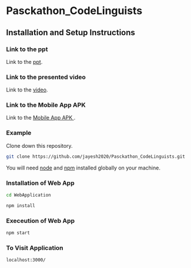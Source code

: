 # Pasckathon_CodeLinguists

## Installation and Setup Instructions

### Link to the ppt

Link to the [ppt](https://docs.google.com/presentation/d/1eMuKMPETxH6HI1ivK1BZPLHYs8FR9XXd7DCLbnrdJX0/edit?usp=sharing).

### Link to the presented video

Link to the [ video](https://drive.google.com/file/d/1clom5NGMVc_BWQQbAVexlv1pY6V_uV5Y/view?usp=sharing).

### Link to the Mobile App APK

Link to the [ Mobile App APK ](https://drive.google.com/file/d/1VJP_9hu9sOSel0y0nPMt_PcxC5CEx8wr/view?usp=sharing).

### Example

Clone down this repository.

```bash
git clone https://github.com/jayesh2020/Pasckathon_CodeLinguists.git
```

You will need [node](https://nodejs.org/en/download/) and [npm](https://www.npmjs.com/get-npm) installed globally on your machine.

### Installation of Web App

```bash
cd WebApplication
```

```bash
npm install
```

### Execeution of Web App

```bash
npm start
```

### To Visit Application

```bash
localhost:3000/
```
